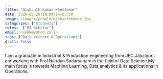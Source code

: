 ```yaml
---
title: "Nishanth Kumar Khedlekar"
date: 2020-09-20T18:04:14+05:30
image: /images/people/NishanthKumar.jpg
categories: ["students"]
roles:  ["MS Scholar"]
email: nuvkk@yahoo.co.in
tags: ["Data science & Operations"]
draft: false
---
```

I am a graduate in Industrial & Production engineering from JEC Jabalpur.I am working with Prof.Nandan Sudarsanam in the field of Data Science.My main focus is towards Machine Learning, Data analytics & its applications in Operations.